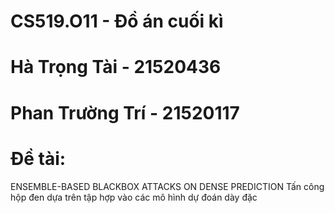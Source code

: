 # CS519.O11 - Đồ án cuối kì 
# Hà Trọng Tài - 21520436
# Phan Trường Trí - 21520117
# Đề tài:
ENSEMBLE-BASED BLACKBOX ATTACKS ON DENSE PREDICTION 
Tấn công hộp đen dựa trên tập hợp vào các mô hình dự đoán dày đặc

